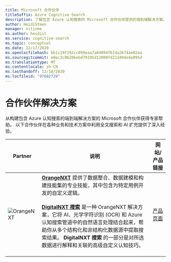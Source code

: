 ```yaml
---
title: Microsoft 合作伙伴
titleSuffix: Azure Cognitive Search
description: 了解包含 Azure 认知搜索的 Microsoft 合作伙伴提供的端到端解决方案。
author: HeidiSteen
manager: nitinme
ms.author: heidist
ms.service: cognitive-search
ms.topic: conceptual
ms.date: 12/17/2020
ms.openlocfilehash: bb1c29f292cc099eaa7a84094f6f4a2674ae02aa
ms.sourcegitcommit: e0ec3c06206ebd79195d12009fd21349de4a995d
ms.translationtype: MT
ms.contentlocale: zh-CN
ms.lasthandoff: 12/18/2020
ms.locfileid: "97682729"
---
```

# <a name="partner-solutions"></a>合作伙伴解决方案

从构建包含 Azure 认知搜索的端到端解决方案的 Microsoft 合作伙伴获得专家帮助。 以下合作伙伴在各种业务和技术方案中利用全文搜索和 AI 扩充提供了深入经验。

| Partner | 说明 | 网站/产品链接 |
|---------|-------------|----------------------|
| ![OrangeNXT](media/resource-partners/orangenxt-beldmerk-boven-160px.png "公司徽标") | [**OrangeNXT**](https://orangenxt.com/) 提供了数据整合、数据建模和构建技能集的专业技能，其中包含为特定用例开发的自定义逻辑。<br/><br/>[**DigitalNXT 搜索**](https://orangenxt.com/solutions/digitalnxt/digitalnxt-search/) 是一种 OrangeNXT 解决方案，它将 AI、光学字符识别 (OCR) 和 Azure 认知搜索管道中的自然语言处理结合起来，帮助你从多个结构化和非结构化数据源中提取搜索结果。 **DigitalNXT 搜索** 的一部分是对所选数据进行解释和关联的高级自定义认知技巧。<br/><br/>| [产品页面](https://orangenxt.com/solutions/digitalnxt/digitalnxt-search/)|

<!-- Review [**digitalNXT** case studies](https://orangenxt.com/solutions/digitalnxt/digitalnxt-search/problems-causes-solutions/) for a closer look at specific solutions. -->